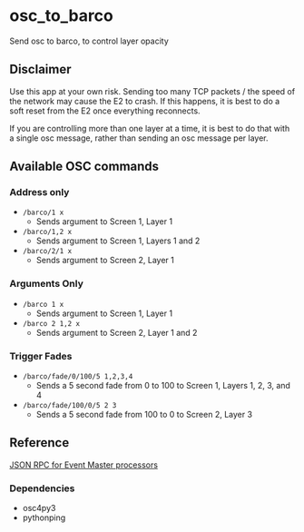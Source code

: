 # osc_to_barco
 Send osc to barco, to control layer opacity

## Disclaimer
Use this app at your own risk. Sending too many TCP packets / the speed of the network may cause the E2 to crash. If this happens, it is best to do a soft reset from the E2 once everything reconnects.

If you are controlling more than one layer at a time, it is best to do that with a single osc message, rather than sending an osc message per layer.

 ## Available OSC commands
 ### Address only
- `/barco/1 x`
  - Sends argument to Screen 1, Layer 1
- `/barco/1,2 x`
  - Sends argument to Screen 1, Layers 1 and 2
- `/barco/2/1 x`
  - Sends argument to Screen 2, Layer 1

### Arguments Only
- `/barco 1 x`
  - Sends argument to Screen 1, Layer 1
- `/barco 2 1,2 x`
  - Sends argument to Screen 2, Layer 1 and 2

### Trigger Fades
- `/barco/fade/0/100/5 1,2,3,4`
  - Sends a 5 second fade from 0 to 100 to Screen 1, Layers 1, 2, 3, and 4
- `/barco/fade/100/0/5 2 3`
  - Sends a 5 second fade from 100 to 0 to Screen 2, Layer 3

## Reference
[JSON RPC for Event Master processors](https://www.barco.com/en/support/docs/TDE11446)

### Dependencies
- osc4py3
- pythonping
